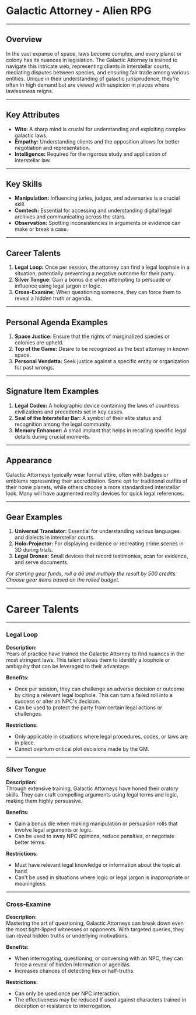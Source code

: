 # Galactic Attorney - Alien RPG

---

## Overview

In the vast expanse of space, laws become complex, and every planet or colony has its nuances in legislation. The Galactic Attorney is trained to navigate this intricate web, representing clients in interstellar courts, mediating disputes between species, and ensuring fair trade among various entities. Unique in their understanding of galactic jurisprudence, they're often in high demand but are viewed with suspicion in places where lawlessness reigns.

---

## Key Attributes

- **Wits:** A sharp mind is crucial for understanding and exploiting complex galactic laws.
- **Empathy:** Understanding clients and the opposition allows for better negotiation and representation.
- **Intelligence:** Required for the rigorous study and application of interstellar law.

---

## Key Skills

- **Manipulation:** Influencing juries, judges, and adversaries is a crucial skill.
- **Comtech:** Essential for accessing and understanding digital legal archives and communicating across the stars.
- **Observation:** Spotting inconsistencies in arguments or evidence can make or break a case.

---

## Career Talents

1. **Legal Loop:** Once per session, the attorney can find a legal loophole in a situation, potentially preventing a negative outcome for their party.
2. **Silver Tongue:** Gain a bonus die when attempting to persuade or influence using legal jargon or logic.
3. **Cross-Examine:** When questioning someone, they can force them to reveal a hidden truth or agenda.

---

## Personal Agenda Examples

1. **Space Justice:** Ensure that the rights of marginalized species or colonies are upheld.
2. **Top of the Game:** Desire to be recognized as the best attorney in known space.
3. **Personal Vendetta:** Seek justice against a specific entity or organization for past wrongs.

---

## Signature Item Examples

1. **Legal Codex:** A holographic device containing the laws of countless civilizations and precedents set in key cases.
2. **Seal of the Interstellar Bar:** A symbol of their elite status and recognition among the legal community.
3. **Memory Enhancer:** A small implant that helps in recalling specific legal details during crucial moments.

---

## Appearance

Galactic Attorneys typically wear formal attire, often with badges or emblems representing their accreditation. Some opt for traditional outfits of their home planets, while others choose a more standardized interstellar look. Many will have augmented reality devices for quick legal references.

---

## Gear Examples

1. **Universal Translator:** Essential for understanding various languages and dialects in interstellar courts.
2. **Holo-Projector:** For displaying evidence or recreating crime scenes in 3D during trials.
3. **Legal Drones:** Small devices that record testimonies, scan for evidence, and serve documents.

*For starting gear funds, roll a d6 and multiply the result by 500 credits. Choose gear items based on the rolled budget.*

---

# Career Talents

---

### Legal Loop

**Description:**  
Years of practice have trained the Galactic Attorney to find nuances in the most stringent laws. This talent allows them to identify a loophole or ambiguity that can be leveraged to their advantage.

**Benefits:**  
- Once per session, they can challenge an adverse decision or outcome by citing a relevant legal loophole. This can turn a failed roll into a success or alter an NPC's decision.
- Can be used to protect the party from certain legal actions or challenges.

**Restrictions:**  
- Only applicable in situations where legal procedures, codes, or laws are in place.
- Cannot overturn critical plot decisions made by the GM.

---

### Silver Tongue

**Description:**  
Through extensive training, Galactic Attorneys have honed their oratory skills. They can craft compelling arguments using legal terms and logic, making them highly persuasive.

**Benefits:**  
- Gain a bonus die when making manipulation or persuasion rolls that involve legal arguments or logic.
- Can be used to sway NPC opinions, reduce penalties, or negotiate better terms.

**Restrictions:**  
- Must have relevant legal knowledge or information about the topic at hand.
- Can't be used in situations where logic or legal jargon is inappropriate or meaningless.

---

### Cross-Examine

**Description:**  
Mastering the art of questioning, Galactic Attorneys can break down even the most tight-lipped witnesses or opponents. With targeted queries, they can reveal hidden truths or underlying motivations.

**Benefits:**  
- When interrogating, questioning, or conversing with an NPC, they can force a reveal of hidden information or agendas.
- Increases chances of detecting lies or half-truths.

**Restrictions:**  
- Can only be used once per NPC interaction.
- The effectiveness may be reduced if used against characters trained in deception or resistance to interrogation.



